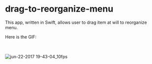 # drag-to-reorganize-menu

This app, written in Swift, allows user to drag item at will to reorganize menu.

Here is the GIF:

<br /><br />
![jun-22-2017 19-43-04_10fps](https://user-images.githubusercontent.com/1393085/27505966-9ac4517e-5862-11e7-93d8-88e7ee5c6ca2.gif)
